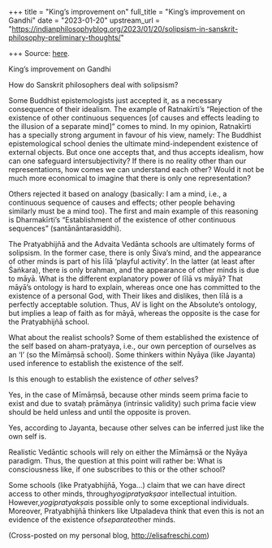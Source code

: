 +++
title = "King’s improvement on"
full_title = "King’s improvement on Gandhi"
date = "2023-01-20"
upstream_url = "https://indianphilosophyblog.org/2023/01/20/solipsism-in-sanskrit-philosophy-preliminary-thoughts/"

+++
Source: [here](https://indianphilosophyblog.org/2023/01/20/solipsism-in-sanskrit-philosophy-preliminary-thoughts/).

King’s improvement on Gandhi

How do Sanskrit philosophers deal with solipsism?

Some Buddhist epistemologists just accepted it, as a necessary consequence of their idealism. The example of Ratnakīrti’s “Rejection of the existence of other continuous sequences \[of causes and effects leading to the illusion of a separate mind\]” comes to mind. In my opinion, Ratnakīrti has a specially strong argument in favour of his view, namely: The Buddhist epistemological school denies the ultimate mind-independent existence of external objects. But once one accepts that, and thus accepts idealism, how can one safeguard intersubjectivity? If there is no reality other than our representations, how comes we can understand each other? Would it not be much more economical to imagine that there is only one representation?

Others rejected it based on analogy (basically: I am a mind, i.e., a continuous sequence of causes and effects; other people behaving similarly must be a mind too). The first and main example of this reasoning is Dharmakīrti’s “Establishment of the existence of other continuous sequences” (santānāntarasiddhi).

The Pratyabhijñā and the Advaita Vedānta schools are ultimately forms of solipsism. In the former case, there is only Śiva’s mind, and the appearance of other minds is part of his līlā ‘playful activity’. In the latter (at least after Śaṅkara), there is only brahman, and the appearance of other minds is due to māyā. What is the different explanatory power of līlā vs māyā? That māyā’s ontology is hard to explain, whereas once one has committed to the existence of a personal God, with Their likes and dislikes, then līlā is a perfectly acceptable solution. Thus, AV is light on the Absolute’s ontology, but implies a leap of faith as for māyā, whereas the opposite is the case for the Pratyabhijñā school.

What about the realist schools? Some of them established the existence of the self based on aham-pratyaya, i.e., our own perception of ourselves as an ‘I’ (so the Mīmāṃsā school). Some thinkers within Nyāya (like Jayanta) used inference to establish the existence of the self.

Is this enough to establish the existence of *other* selves?

Yes, in the case of Mīmāṃsā, because other minds seem prima facie to exist and due to svataḥ prāmāṇya (intrinsic validity) such prima facie view should be held unless and until the opposite is proven.

Yes, according to Jayanta, because other selves can be inferred just like the own self is.

Realistic Vedāntic schools will rely on either the Mīmāṃsā or the Nyāya paradigm. Thus, the question at this point will rather be: What is consciousness like, if one subscribes to this or the other school?

Some schools (like Pratyabhijñā, Yoga…) claim that we can have direct access to other minds, through*yogipratyakṣa*or intellectual intuition. However,*yogipratyakṣa*is possible only to some exceptional individuals. Moreover, Pratyabhijñā thinkers like Utpaladeva think that even this is not an evidence of the existence of*separate*other minds.

(Cross-posted on my personal blog, http://elisafreschi.com)
